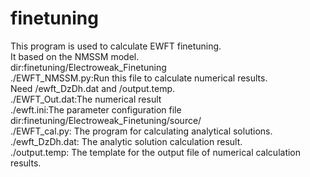 # finetuning
This program is used to calculate EWFT finetuning.  
It based on the NMSSM model.  
dir:finetuning/Electroweak_Finetuning  
  ./EWFT_NMSSM.py:Run this file to calculate numerical results.  
                  Need /ewft_DzDh.dat and /output.temp.  
  ./EWFT_Out.dat:The numerical result  
  ./ewft.ini:The parameter configuration file  
dir:finetuning/Electroweak_Finetuning/source/  
  ./EWFT_cal.py: The program for calculating analytical solutions.  
  ./ewft_DzDh.dat: The analytic solution calculation result.  
  ./output.temp: The template for the output file of numerical calculation results.  
